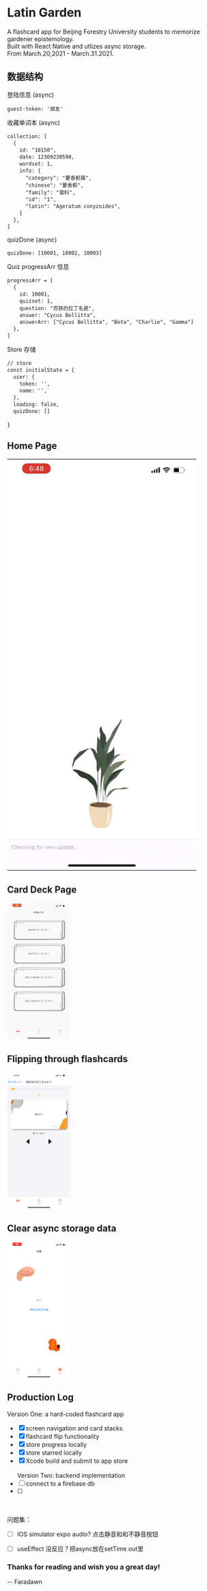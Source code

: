 # Latin Garden
A flashcard app for Beijing Forestry University students to memorize gardener epistemology.  
Built with React Native and utlizes async storage.  
From March.20,2021 - March.31.2021.   

## 数据结构
登陆信息 (async)
```
guest-token: '朋友'
```

收藏单词本 (async)
```
collection: [
  {
    id: "10150",
    date: 12309230590,
    wordset: 1,
    info: {
      "category": "藿香蓟属",
      "chinese": "藿香蓟",
      "family": "菊科",
      "id": "1",
      "latin": "Ageratum conyzoides",
    }
  },
]
```
quizDone (async)
```
quizDone: [10001, 10002, 10003]
```


Quiz progressArr 信息
```
progressArr = [
  {
    id: 10001,
    quizset: 1,
    question: "苏铁的拉丁名是",
    answer: "Cycus Bellitta",
    answerArr: ["Cycus Bellitta", "Beta", "Charlie", "Gamma"]
  },
]

```

Store 存储
```
// store
const initialState = {
  user: {
    token: '',
    name: '',
  },
  loading: false,
  quizDone: []

} 
```




## Home Page
![home page demo](./assets/demo1.GIF)

## Card Deck Page
![card deck demo](./assets/demo2.GIF)

## Flipping through flashcards
![flashcard demo](./assets/demo3.GIF)

## Clear async storage data
![clear storage](./assets/demo4.GIF)



## Production Log 
Version One: a hard-coded flashcard app
- [x] screen navigation and card stacks
- [x] flashcard flip functionality
- [x] store progress locally
- [x] store starred locally
- [x] Xcode build and submit to app store
<br></br>
Version Two: backend implementation
- [ ] connect to a firebase db
- [ ]
<br></br>
问题集：
- [ ] IOS simulator expo audio? 点击静音和和不静音按钮
- [ ] useEffect 没反应？把async放在setTime out里



### Thanks for reading and wish you a great day!
-- Faradawn





